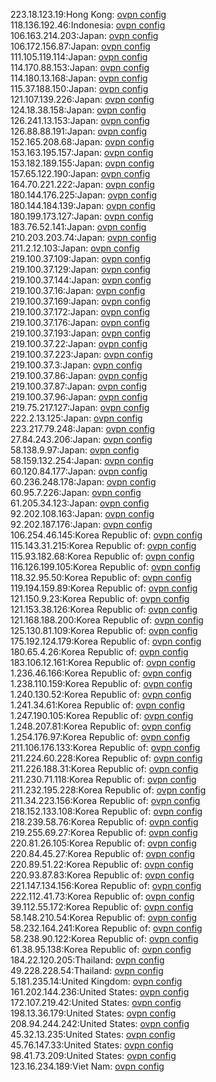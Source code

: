 223.18.123.19:Hong Kong: [ovpn config](vpn/223_18_123_19.ovpn)  
118.136.192.46:Indonesia: [ovpn config](vpn/118_136_192_46.ovpn)  
106.163.214.203:Japan: [ovpn config](vpn/106_163_214_203.ovpn)  
106.172.156.87:Japan: [ovpn config](vpn/106_172_156_87.ovpn)  
111.105.119.114:Japan: [ovpn config](vpn/111_105_119_114.ovpn)  
114.170.88.153:Japan: [ovpn config](vpn/114_170_88_153.ovpn)  
114.180.13.168:Japan: [ovpn config](vpn/114_180_13_168.ovpn)  
115.37.188.150:Japan: [ovpn config](vpn/115_37_188_150.ovpn)  
121.107.139.226:Japan: [ovpn config](vpn/121_107_139_226.ovpn)  
124.18.38.158:Japan: [ovpn config](vpn/124_18_38_158.ovpn)  
126.241.13.153:Japan: [ovpn config](vpn/126_241_13_153.ovpn)  
126.88.88.191:Japan: [ovpn config](vpn/126_88_88_191.ovpn)  
152.165.208.68:Japan: [ovpn config](vpn/152_165_208_68.ovpn)  
153.163.195.157:Japan: [ovpn config](vpn/153_163_195_157.ovpn)  
153.182.189.155:Japan: [ovpn config](vpn/153_182_189_155.ovpn)  
157.65.122.190:Japan: [ovpn config](vpn/157_65_122_190.ovpn)  
164.70.221.222:Japan: [ovpn config](vpn/164_70_221_222.ovpn)  
180.144.176.225:Japan: [ovpn config](vpn/180_144_176_225.ovpn)  
180.144.184.139:Japan: [ovpn config](vpn/180_144_184_139.ovpn)  
180.199.173.127:Japan: [ovpn config](vpn/180_199_173_127.ovpn)  
183.76.52.141:Japan: [ovpn config](vpn/183_76_52_141.ovpn)  
210.203.203.74:Japan: [ovpn config](vpn/210_203_203_74.ovpn)  
211.2.12.103:Japan: [ovpn config](vpn/211_2_12_103.ovpn)  
219.100.37.109:Japan: [ovpn config](vpn/219_100_37_109.ovpn)  
219.100.37.129:Japan: [ovpn config](vpn/219_100_37_129.ovpn)  
219.100.37.144:Japan: [ovpn config](vpn/219_100_37_144.ovpn)  
219.100.37.16:Japan: [ovpn config](vpn/219_100_37_16.ovpn)  
219.100.37.169:Japan: [ovpn config](vpn/219_100_37_169.ovpn)  
219.100.37.172:Japan: [ovpn config](vpn/219_100_37_172.ovpn)  
219.100.37.176:Japan: [ovpn config](vpn/219_100_37_176.ovpn)  
219.100.37.193:Japan: [ovpn config](vpn/219_100_37_193.ovpn)  
219.100.37.22:Japan: [ovpn config](vpn/219_100_37_22.ovpn)  
219.100.37.223:Japan: [ovpn config](vpn/219_100_37_223.ovpn)  
219.100.37.3:Japan: [ovpn config](vpn/219_100_37_3.ovpn)  
219.100.37.86:Japan: [ovpn config](vpn/219_100_37_86.ovpn)  
219.100.37.87:Japan: [ovpn config](vpn/219_100_37_87.ovpn)  
219.100.37.96:Japan: [ovpn config](vpn/219_100_37_96.ovpn)  
219.75.217.127:Japan: [ovpn config](vpn/219_75_217_127.ovpn)  
222.2.13.125:Japan: [ovpn config](vpn/222_2_13_125.ovpn)  
223.217.79.248:Japan: [ovpn config](vpn/223_217_79_248.ovpn)  
27.84.243.206:Japan: [ovpn config](vpn/27_84_243_206.ovpn)  
58.138.9.97:Japan: [ovpn config](vpn/58_138_9_97.ovpn)  
58.159.132.254:Japan: [ovpn config](vpn/58_159_132_254.ovpn)  
60.120.84.177:Japan: [ovpn config](vpn/60_120_84_177.ovpn)  
60.236.248.178:Japan: [ovpn config](vpn/60_236_248_178.ovpn)  
60.95.7.226:Japan: [ovpn config](vpn/60_95_7_226.ovpn)  
61.205.34.123:Japan: [ovpn config](vpn/61_205_34_123.ovpn)  
92.202.108.163:Japan: [ovpn config](vpn/92_202_108_163.ovpn)  
92.202.187.176:Japan: [ovpn config](vpn/92_202_187_176.ovpn)  
106.254.46.145:Korea Republic of: [ovpn config](vpn/106_254_46_145.ovpn)  
115.143.31.215:Korea Republic of: [ovpn config](vpn/115_143_31_215.ovpn)  
115.93.182.68:Korea Republic of: [ovpn config](vpn/115_93_182_68.ovpn)  
116.126.199.105:Korea Republic of: [ovpn config](vpn/116_126_199_105.ovpn)  
118.32.95.50:Korea Republic of: [ovpn config](vpn/118_32_95_50.ovpn)  
119.194.159.89:Korea Republic of: [ovpn config](vpn/119_194_159_89.ovpn)  
121.150.9.23:Korea Republic of: [ovpn config](vpn/121_150_9_23.ovpn)  
121.153.38.126:Korea Republic of: [ovpn config](vpn/121_153_38_126.ovpn)  
121.168.188.200:Korea Republic of: [ovpn config](vpn/121_168_188_200.ovpn)  
125.130.81.109:Korea Republic of: [ovpn config](vpn/125_130_81_109.ovpn)  
175.192.124.179:Korea Republic of: [ovpn config](vpn/175_192_124_179.ovpn)  
180.65.4.26:Korea Republic of: [ovpn config](vpn/180_65_4_26.ovpn)  
183.106.12.161:Korea Republic of: [ovpn config](vpn/183_106_12_161.ovpn)  
1.236.46.166:Korea Republic of: [ovpn config](vpn/1_236_46_166.ovpn)  
1.238.110.159:Korea Republic of: [ovpn config](vpn/1_238_110_159.ovpn)  
1.240.130.52:Korea Republic of: [ovpn config](vpn/1_240_130_52.ovpn)  
1.241.34.61:Korea Republic of: [ovpn config](vpn/1_241_34_61.ovpn)  
1.247.190.105:Korea Republic of: [ovpn config](vpn/1_247_190_105.ovpn)  
1.248.207.81:Korea Republic of: [ovpn config](vpn/1_248_207_81.ovpn)  
1.254.176.97:Korea Republic of: [ovpn config](vpn/1_254_176_97.ovpn)  
211.106.176.133:Korea Republic of: [ovpn config](vpn/211_106_176_133.ovpn)  
211.224.60.228:Korea Republic of: [ovpn config](vpn/211_224_60_228.ovpn)  
211.226.188.31:Korea Republic of: [ovpn config](vpn/211_226_188_31.ovpn)  
211.230.71.118:Korea Republic of: [ovpn config](vpn/211_230_71_118.ovpn)  
211.232.195.228:Korea Republic of: [ovpn config](vpn/211_232_195_228.ovpn)  
211.34.223.156:Korea Republic of: [ovpn config](vpn/211_34_223_156.ovpn)  
218.152.133.108:Korea Republic of: [ovpn config](vpn/218_152_133_108.ovpn)  
218.239.58.76:Korea Republic of: [ovpn config](vpn/218_239_58_76.ovpn)  
219.255.69.27:Korea Republic of: [ovpn config](vpn/219_255_69_27.ovpn)  
220.81.26.105:Korea Republic of: [ovpn config](vpn/220_81_26_105.ovpn)  
220.84.45.27:Korea Republic of: [ovpn config](vpn/220_84_45_27.ovpn)  
220.89.51.22:Korea Republic of: [ovpn config](vpn/220_89_51_22.ovpn)  
220.93.87.83:Korea Republic of: [ovpn config](vpn/220_93_87_83.ovpn)  
221.147.134.156:Korea Republic of: [ovpn config](vpn/221_147_134_156.ovpn)  
222.112.41.73:Korea Republic of: [ovpn config](vpn/222_112_41_73.ovpn)  
39.112.55.172:Korea Republic of: [ovpn config](vpn/39_112_55_172.ovpn)  
58.148.210.54:Korea Republic of: [ovpn config](vpn/58_148_210_54.ovpn)  
58.232.164.241:Korea Republic of: [ovpn config](vpn/58_232_164_241.ovpn)  
58.238.90.122:Korea Republic of: [ovpn config](vpn/58_238_90_122.ovpn)  
61.38.95.138:Korea Republic of: [ovpn config](vpn/61_38_95_138.ovpn)  
184.22.120.205:Thailand: [ovpn config](vpn/184_22_120_205.ovpn)  
49.228.228.54:Thailand: [ovpn config](vpn/49_228_228_54.ovpn)  
5.181.235.14:United Kingdom: [ovpn config](vpn/5_181_235_14.ovpn)  
161.202.144.236:United States: [ovpn config](vpn/161_202_144_236.ovpn)  
172.107.219.42:United States: [ovpn config](vpn/172_107_219_42.ovpn)  
198.13.36.179:United States: [ovpn config](vpn/198_13_36_179.ovpn)  
208.94.244.242:United States: [ovpn config](vpn/208_94_244_242.ovpn)  
45.32.13.235:United States: [ovpn config](vpn/45_32_13_235.ovpn)  
45.76.147.33:United States: [ovpn config](vpn/45_76_147_33.ovpn)  
98.41.73.209:United States: [ovpn config](vpn/98_41_73_209.ovpn)  
123.16.234.189:Viet Nam: [ovpn config](vpn/123_16_234_189.ovpn)  
